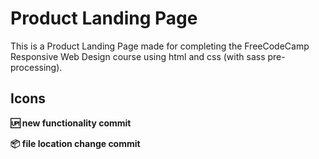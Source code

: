# Product Landing Page

This is a Product Landing Page made for completing the FreeCodeCamp Responsive Web Design course using html and css (with sass pre-processing).

## Icons

**:up: new functionality commit**

**:package: file location change commit**
